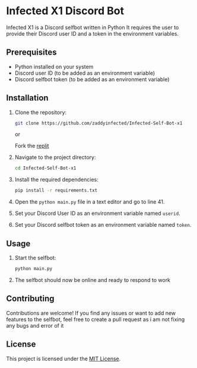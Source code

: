 # Infected X1 Discord Bot

Infected X1 is a Discord selfbot written in Python 
It requires the user to provide their Discord user ID and a token in the environment variables.

## Prerequisites

- Python installed on your system
- Discord user ID (to be added as an environment variable)
- Discord selfbot token (to be added as an environment variable)

## Installation

1. Clone the repository:

   ```bash
   git clone https://github.com/zaddyinfected/Infected-Self-Bot-x1
   ```
   
   or
   
   Fork the [replit](https://replit.com/@terimakafan14/Infected-Self-Bot-V1)
  
   
3. Navigate to the project directory:

   ```bash
   cd Infected-Self-Bot-x1
   ```

4. Install the required dependencies:

   ```bash
   pip install -r requirements.txt
   ```

5. Open the `python main.py` file in a text editor and go to line 41.

6. Set your Discord User ID as an environment variable named `userid`.

7. Set your Discord selfbot token as an environment variable named `token`.

## Usage

1. Start the selfbot:

   ```bash
   python main.py
   ```

2. The selfbot should now be online and ready to respond to work

## Contributing

Contributions are welcome! If you find any issues or want to add new features to the selfbot, feel free to create a pull request as i am not fixing any bugs and error of it

## License

This project is licensed under the [MIT License](LICENSE).